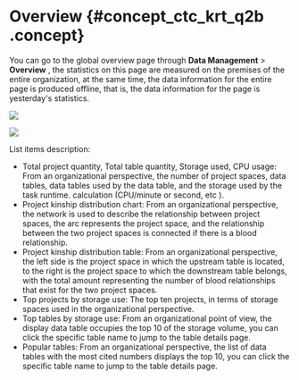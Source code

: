 # Overview {#concept_ctc_krt_q2b .concept}

You can go to the global overview page through **Data Management** \> **Overview** , the statistics on this page are measured on the premises of the entire organization, at the same time, the data information for the entire page is produced offline, that is, the data information for the page is yesterday's statistics.

![](http://static-aliyun-doc.oss-cn-hangzhou.aliyuncs.com/assets/img/16348/15390824678452_en-US.png)

![](http://static-aliyun-doc.oss-cn-hangzhou.aliyuncs.com/assets/img/16348/15390824688453_en-US.png)

List items description:

-   Total project quantity, Total table quantity, Storage used, CPU usage: From an organizational perspective, the number of project spaces, data tables, data tables used by the data table, and the storage used by the task runtime. calculation \(CPU/minute or second, etc \).
-   Project kinship distribution chart: From an organizational perspective, the network is used to describe the relationship between project spaces, the arc represents the project space, and the relationship between the two project spaces is connected if there is a blood relationship.
-   Project kinship distribution table: From an organizational perspective, the left side is the project space in which the upstream table is located, to the right is the project space to which the downstream table belongs, with the total amount representing the number of blood relationships that exist for the two project spaces.
-   Top projects by storage use: The top ten projects, in terms of storage spaces used in the organizational perspective.
-   Top tables by storage use: From an organizational point of view, the display data table occupies the top 10 of the storage volume, you can click the specific table name to jump to the table details page.
-   Popular tables: From an organizational perspective, the list of data tables with the most cited numbers displays the top 10, you can click the specific table name to jump to the table details page.

